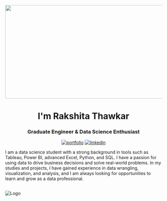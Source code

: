 <div align="center">
  <img src="https://media4.giphy.com/media/sQ1HZe2QIQr7MBVACd/giphy.gif?cid=ecf05e47tsjs3ebh7yr8tnqy22uay1vn3849cnzjgmnqxnx6&rid=giphy.gif&ct=g" width="600" height="300"/>
</div>


<h1 align="center">I'm Rakshita Thawkar</h1>
<h3 align="center">Graduate Engineer & Data Science Enthusiast</h3>

<div align="center">
  
[![portfolio](https://img.shields.io/badge/my_portfolio-000?style=for-the-badge&logo=ko-fi&logoColor=white)](https://rakshitathawkar.github.io/CV)
[![linkedin](https://img.shields.io/badge/linkedin-0A66C2?style=for-the-badge&logo=linkedin&logoColor=white)](https://www.linkedin.com/in/rakshitathawkar)
  
</div>

I am a data science student with a strong background in tools such as Tableau, Power BI, advanced Excel, Python, and SQL. I have a passion for using data to drive business decisions and solve real-world problems. In my studies and projects, I have gained experience in data wrangling, visualization, and analysis, and I am always looking for opportunities to learn and grow as a data professional.

##
![Logo](https://assets.weforum.org/article/image/responsive_big_webp_-1usr3g1ISvVdZZpEO-B7A0ROjmKD8nRNb5x_IwYlXQ.webp)

